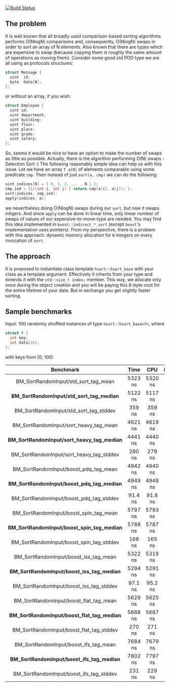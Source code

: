 [![Build Status](https://travis-ci.com/nickitat/hsort.svg?branch=master)](https://travis-ci.com/nickitat/hsort)

## The problem

It is well known that all broadly used comparison-based sorting algorithms performs O(NlogN) comparisons and, consequently, O(NlogN) swaps in order to sort an array of N elements.
Also known that there are types which are expensive to swap (because copying them is roughly the same amount of operations as moving them).
Consider some good old POD type we are all using as protocols structures:

```cpp
struct Message {
  uint  id;
  byte  data[N];
};
```

or without an array, if you wish:

```cpp
struct Employee {
  uint id;
  uint department;
  uint building;
  uint floor;
  uint place;
  uint grade;
  uint salary;
};
```

So, seems it would be nice to have an option to make the number of swaps as little as possible.
Actually, there is the algorithm performing O(N) swaps - Selection Sort :)
The following reasonably simple idea can help us with this issue.
Let we have an array `T a[N]` of elements comparable using some predicate `cmp`.
Then instead of just `sort(a, cmp)` we can do the following:
```cpp
uint indices[N] = { 0, 1, 2, ... , N-1 };
cmp_ind = [&](int i, int j) { return cmp(a[i], a[j]); };
sort(indices, cmp_ind);
apply(indices, a);
```
we nevertheless doing O(NlogN) swaps during our `sort`, but now it swaps intigers.
And since `apply` can be done in linear time, only linear number of swaps of values of our expensive-to-move-type are needed.
You may find this idea implemented in `boost::indirect_*_sort` (except `boost`'s implementation uses pointers).
From my perspective, there is a problem with this approach: dynamic memory allocation for `N` integers on every invocation of `sort`.

## The approach

It is proposed to instantiate class template `hsort::hsort_base` with your class as a template argument.
Effectively it inherits from your type and extends it with the `std::size_t index;` member.
This way, we allocate only once during the object creation and you will be paying this 8-byte cost for the entire lifetime of your data.
But in exchange you get slightly faster sorting.

## Sample benchmarks

Input: 100 randomly shuffled instances of type `hsort::hsort_base<Y>`, where
```cpp
struct Y {
  int key;
  int data[16];
};
```
with keys from [0; 100)

**Benchmark**|**Time**|**CPU**|**Iterations**
:-----:|:-----:|:-----:|:-----:
BM\_SortRandomInput/std\_sort\_tag\_mean|5323 ns|5320 ns|100
**BM\_SortRandomInput/std\_sort\_tag\_median**|5122 ns|5117 ns|100
BM\_SortRandomInput/std\_sort\_tag\_stddev|359 ns|359 ns|100
BM\_SortRandomInput/sort\_heavy\_tag\_mean|4621 ns|4619 ns|100
**BM\_SortRandomInput/sort\_heavy\_tag\_median**|4441 ns|4440 ns|100
BM\_SortRandomInput/sort\_heavy\_tag\_stddev|280 ns|279 ns|100
BM\_SortRandomInput/boost\_pdq\_tag\_mean|4942 ns|4940 ns|100
**BM\_SortRandomInput/boost\_pdq\_tag\_median**|4949 ns|4948 ns|100
BM\_SortRandomInput/boost\_pdq\_tag\_stddev|91.4 ns|91.8 ns|100
BM\_SortRandomInput/boost\_spin\_tag\_mean|5797 ns|5793 ns|100
**BM\_SortRandomInput/boost\_spin\_tag\_median**|5788 ns|5787 ns|100
BM\_SortRandomInput/boost\_spin\_tag\_stddev|168 ns|165 ns|100
BM\_SortRandomInput/boost\_iss\_tag\_mean|5322 ns|5319 ns|100
**BM\_SortRandomInput/boost\_iss\_tag\_median**|5294 ns|5291 ns|100
BM\_SortRandomInput/boost\_iss\_tag\_stddev|97.1 ns|95.2 ns|100
BM\_SortRandomInput/boost\_flat\_tag\_mean|5629 ns|5625 ns|100
**BM\_SortRandomInput/boost\_flat\_tag\_median**|5688 ns|5687 ns|100
BM\_SortRandomInput/boost\_flat\_tag\_stddev|270 ns|271 ns|100
BM\_SortRandomInput/boost\_ifs\_tag\_mean|7684 ns|7679 ns|100
**BM\_SortRandomInput/boost\_ifs\_tag\_median**|7802 ns|7797 ns|100
BM\_SortRandomInput/boost\_ifs\_tag\_stddev|231 ns|229 ns|100
